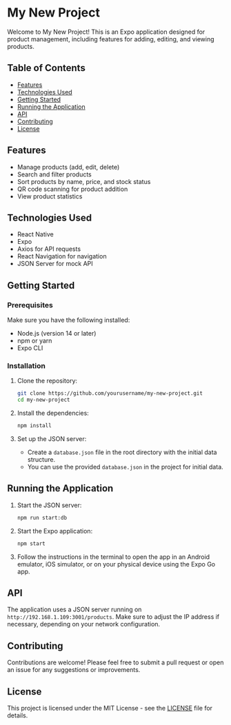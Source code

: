 # My New Project

Welcome to My New Project! This is an Expo application designed for product management, including features for adding, editing, and viewing products.

## Table of Contents

- [Features](#features)
- [Technologies Used](#technologies-used)
- [Getting Started](#getting-started)
- [Running the Application](#running-the-application)
- [API](#api)
- [Contributing](#contributing)
- [License](#license)

## Features

- Manage products (add, edit, delete)
- Search and filter products
- Sort products by name, price, and stock status
- QR code scanning for product addition
- View product statistics

## Technologies Used

- React Native
- Expo
- Axios for API requests
- React Navigation for navigation
- JSON Server for mock API

## Getting Started

### Prerequisites

Make sure you have the following installed:

- Node.js (version 14 or later)
- npm or yarn
- Expo CLI

### Installation

1. Clone the repository:

   ```bash
   git clone https://github.com/yourusername/my-new-project.git
   cd my-new-project
   ```

2. Install the dependencies:

   ```bash
   npm install
   ```

3. Set up the JSON server:

   - Create a `database.json` file in the root directory with the initial data structure.
   - You can use the provided `database.json` in the project for initial data.

## Running the Application

1. Start the JSON server:

   ```bash
   npm run start:db
   ```

2. Start the Expo application:

   ```bash
   npm start
   ```

3. Follow the instructions in the terminal to open the app in an Android emulator, iOS simulator, or on your physical device using the Expo Go app.

## API

The application uses a JSON server running on `http://192.168.1.109:3001/products`. Make sure to adjust the IP address if necessary, depending on your network configuration.

## Contributing

Contributions are welcome! Please feel free to submit a pull request or open an issue for any suggestions or improvements.

## License

This project is licensed under the MIT License - see the [LICENSE](LICENSE) file for details.
